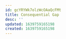 ```yaml
---
id: gcYRYWk7olzWcOAaQcFMt
title: Consequential Gap
desc: ''
updated: 1639759165198
created: 1639759165198
---
```


